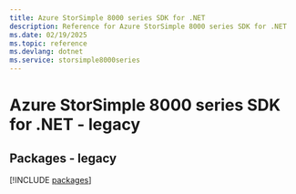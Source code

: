 ```yaml
---
title: Azure StorSimple 8000 series SDK for .NET
description: Reference for Azure StorSimple 8000 series SDK for .NET
ms.date: 02/19/2025
ms.topic: reference
ms.devlang: dotnet
ms.service: storsimple8000series
---
```

# Azure StorSimple 8000 series SDK for .NET - legacy
## Packages - legacy
[!INCLUDE [packages](storsimple-8000-series-index.md)]